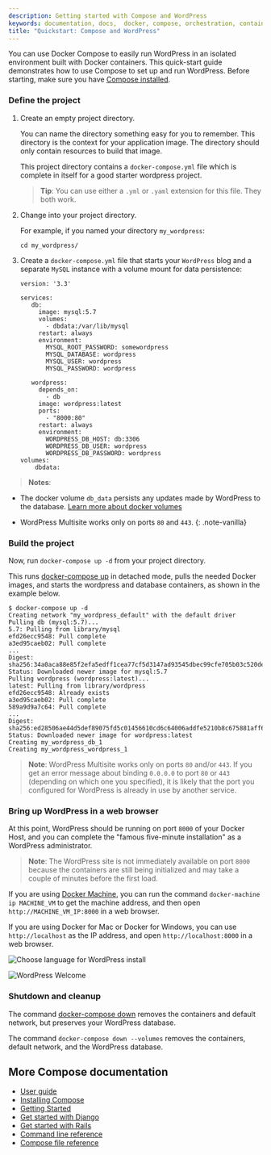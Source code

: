 ```yaml
---
description: Getting started with Compose and WordPress
keywords: documentation, docs,  docker, compose, orchestration, containers
title: "Quickstart: Compose and WordPress"
---
```


You can use Docker Compose to easily run WordPress in an isolated environment
built with Docker containers. This quick-start guide demonstrates how to use
Compose to set up and run WordPress. Before starting, make sure you have
[Compose installed](/compose/install.md).

### Define the project

1.  Create an empty project directory.

    You can name the directory something easy for you to remember.
    This directory is the context for your application image. The
    directory should only contain resources to build that image.

    This project directory contains a `docker-compose.yml` file which
    is complete in itself for a good starter wordpress project.

    >**Tip**: You can use either a `.yml` or `.yaml` extension for
    this file. They both work.

2.  Change into your project directory.

    For example, if you named your directory `my_wordpress`:

        cd my_wordpress/

3.  Create a `docker-compose.yml` file that starts your
    `WordPress` blog and a separate `MySQL` instance with a volume
    mount for data persistence:

    ```none
    version: '3.3'

    services:
       db:
         image: mysql:5.7
         volumes:
           - dbdata:/var/lib/mysql
         restart: always
         environment:
           MYSQL_ROOT_PASSWORD: somewordpress
           MYSQL_DATABASE: wordpress
           MYSQL_USER: wordpress
           MYSQL_PASSWORD: wordpress

       wordpress:
         depends_on:
           - db
         image: wordpress:latest
         ports:
           - "8000:80"
         restart: always
         environment:
           WORDPRESS_DB_HOST: db:3306
           WORDPRESS_DB_USER: wordpress
           WORDPRESS_DB_PASSWORD: wordpress
    volumes:
        dbdata:
    ```

   > **Notes**:
   >
   * The docker volume `db_data` persists any updates made by WordPress
   to the database. [Learn more about docker volumes](/engine/admin/volumes/volumes/)
   >
   * WordPress Multisite works only on ports `80` and `443`.
   {: .note-vanilla}

### Build the project

Now, run `docker-compose up -d` from your project directory.

This runs [docker-compose up](/compose/reference/up/) in detached mode, pulls
the needed Docker images, and starts the wordpress and database containers, as shown in
the example below.

```
$ docker-compose up -d
Creating network "my_wordpress_default" with the default driver
Pulling db (mysql:5.7)...
5.7: Pulling from library/mysql
efd26ecc9548: Pull complete
a3ed95caeb02: Pull complete
...
Digest: sha256:34a0aca88e85f2efa5edff1cea77cf5d3147ad93545dbec99cfe705b03c520de
Status: Downloaded newer image for mysql:5.7
Pulling wordpress (wordpress:latest)...
latest: Pulling from library/wordpress
efd26ecc9548: Already exists
a3ed95caeb02: Pull complete
589a9d9a7c64: Pull complete
...
Digest: sha256:ed28506ae44d5def89075fd5c01456610cd6c64006addfe5210b8c675881aff6
Status: Downloaded newer image for wordpress:latest
Creating my_wordpress_db_1
Creating my_wordpress_wordpress_1
```

> **Note**: WordPress Multisite works only on ports `80` and/or `443`.
If you get an error message about binding `0.0.0.0` to port `80` or `443`
(depending on which one you specified), it is likely that the port you
configured for WordPress is already in use by another service.

### Bring up WordPress in a web browser

At this point, WordPress should be running on port `8000` of your Docker Host,
and you can complete the "famous five-minute installation" as a WordPress
administrator.

> **Note**: The WordPress site is not immediately available on port `8000`
because the containers are still being initialized and may take a couple of
minutes before the first load.

If you are using [Docker Machine](/machine/index.md), you can run the command
`docker-machine ip MACHINE_VM` to get the machine address, and then open
`http://MACHINE_VM_IP:8000` in a web browser.

If you are using Docker for Mac or Docker for Windows, you can use
`http://localhost` as the IP address, and open `http://localhost:8000` in a web
browser.

![Choose language for WordPress install](images/wordpress-lang.png)

![WordPress Welcome](images/wordpress-welcome.png)

### Shutdown and cleanup

The command [docker-compose down](/compose/reference/down.md) removes the
containers and default network, but preserves your WordPress database.

The command `docker-compose down --volumes` removes the containers, default
network, and the WordPress database.

## More Compose documentation

- [User guide](/compose/index.md)
- [Installing Compose](/compose/install.md)
- [Getting Started](/compose/gettingstarted.md)
- [Get started with Django](/compose/django.md)
- [Get started with Rails](/compose/rails.md)
- [Command line reference](/compose/reference/index.md)
- [Compose file reference](/compose/compose-file/index.md)
